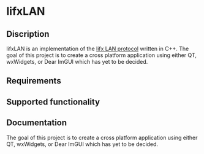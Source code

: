 # lifxLAN
## Discription

lifxLAN is an implementation of the [lifx LAN protocol](https://lan.developer.lifx.com/docs) written in C++.
The goal of this project is to create a cross platform application using either QT, wxWidgets, or Dear ImGUI which has yet to be decided.


## Requirements

## Supported functionality

## Documentation



The goal of this project is to create a cross platform application using either QT, wxWidgets, or Dear ImGUI which has yet to be decided.


